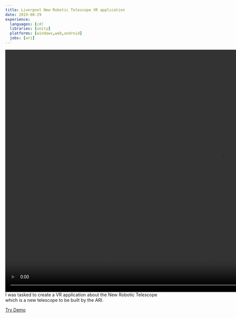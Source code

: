 ```yaml
---
title: Liverpool New Robotic Telescope VR application
date: 2019-08-29
experience:
  languages: [c#]
  libraries: [unity]
  platforms: [windows,web,android]
  jobs: [ari]
---
```

<video width="1366" height="768" controls>
  <source src="/uploads/projects/contract/ARI_TelescopePreview.mp4" type="video/mp4">
Your browser does not support the video tag.
</video>
I was tasked to create a VR application about the New Robotic Telescope which is a new telescope to be built by the ARI.

[Try Demo](http://newrobotictelescope.github.io)
